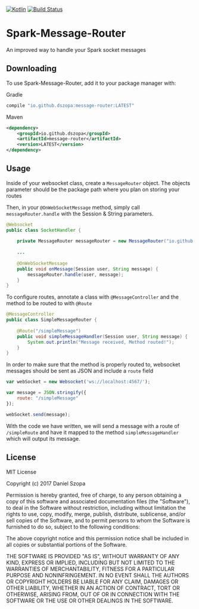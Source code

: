 [![Kotlin](https://img.shields.io/badge/kotlin-1.1.3-blue.svg)](http://kotlinlang.org) [![Build Status](https://travis-ci.org/dszopa/Spark-Message-Router.svg?branch=master)](https://travis-ci.org/dszopa/Spark-Message-Router)

# Spark-Message-Router
An improved way to handle your Spark socket messages

## Downloading
To use Spark-Message-Router, add it to your package manager with:

Gradle
```groovy
compile "io.github.dszopa:message-router:LATEST"
```

Maven
```xml
<dependency>
    <groupId>io.github.dszopa</groupId>
    <artifactId>message-router</artifactId>
    <version>LATEST</version>
</dependency>
````

## Usage

Inside of your websocket class, create a `MessageRouter` object. 
The objects parameter should be the package path where you plan 
on storing your routes

Then, in your `@OnWebSocketMessage` method, simply call `messageRouter.handle` with the Session & String parameters.
```java
@Websocket
public class SocketHandler {
    
    private MessageRouter messageRouter = new MessageRouter("io.github.dszopa");
    
    ...
    
    @OnWebSocketMessage
    public void onMessage(Session user, String message) {
        messageRouter.handle(user, message);
    }
}
```

To configure routes, annotate a class with `@MessageController` and the method to be routed to with `@Route`
```java
@MessageController
public class SimpleMessageRouter {
    
    @Route("/simpleMessage")
    public void simpleMessageHandler(Session user, String message) {
        System.out.println("Message received, Method routed!");
    }
}
```

In order to make sure that the method is properly routed to, websocket messages should be sent as JSON and include a `route` field
```javascript
var webSocket = new Websocket('ws://localhost:4567/');

var message = JSON.stringify({
    route: "/simpleMessage"
});

webSocket.send(message);
```
With the code we have written, we will send a message with a route of `/simpleRoute` and have it mapped to the method `simpleMessageHandler` which will output its message.

## License
MIT License

Copyright (c) 2017 Daniel Szopa

Permission is hereby granted, free of charge, to any person obtaining a copy
of this software and associated documentation files (the "Software"), to deal
in the Software without restriction, including without limitation the rights
to use, copy, modify, merge, publish, distribute, sublicense, and/or sell
copies of the Software, and to permit persons to whom the Software is
furnished to do so, subject to the following conditions:

The above copyright notice and this permission notice shall be included in all
copies or substantial portions of the Software.

THE SOFTWARE IS PROVIDED "AS IS", WITHOUT WARRANTY OF ANY KIND, EXPRESS OR
IMPLIED, INCLUDING BUT NOT LIMITED TO THE WARRANTIES OF MERCHANTABILITY,
FITNESS FOR A PARTICULAR PURPOSE AND NONINFRINGEMENT. IN NO EVENT SHALL THE
AUTHORS OR COPYRIGHT HOLDERS BE LIABLE FOR ANY CLAIM, DAMAGES OR OTHER
LIABILITY, WHETHER IN AN ACTION OF CONTRACT, TORT OR OTHERWISE, ARISING FROM,
OUT OF OR IN CONNECTION WITH THE SOFTWARE OR THE USE OR OTHER DEALINGS IN THE
SOFTWARE.
